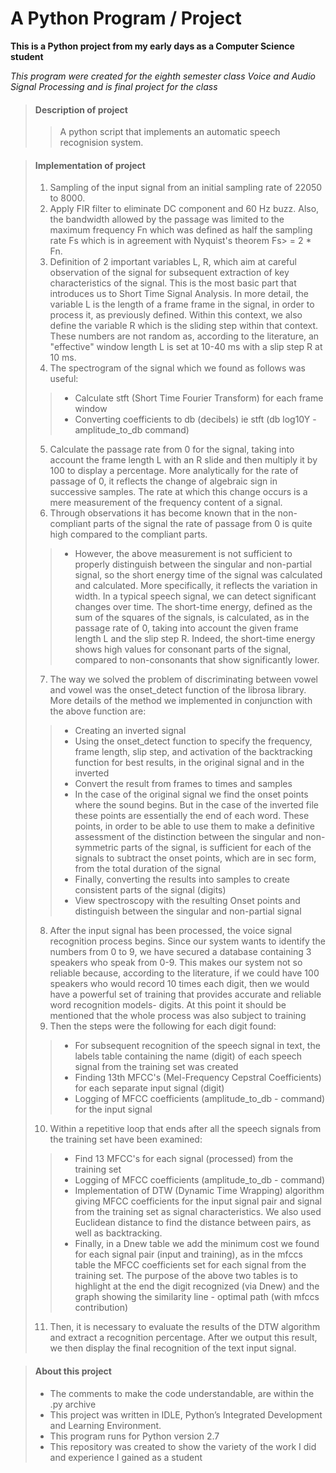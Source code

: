 # A Python Program / Project

**This is a Python project from my early days as a Computer Science student**

_This program were created for the eighth semester class Voice and Audio Signal Processing
and is final project for the class_

> #### Description of project
>
>>A python script that implements an automatic speech recognision system.
>

> #### Implementation of project
>
> 1. Sampling of the input signal from an initial sampling rate of 22050 to 8000.
> 2. Apply FIR filter to eliminate DC component and 60 Hz buzz. Also, the bandwidth allowed by the passage was limited to the maximum frequency Fn which was defined as half the sampling rate Fs which is in agreement with Nyquist's theorem Fs> = 2 * Fn.
> 3. Definition of 2 important variables L, R, which aim at careful observation of the signal for subsequent extraction of key characteristics of the signal. This is the most basic part that introduces us to Short Time Signal Analysis. In more detail, the variable L is the length of a frame frame in the signal, in order to process it, as previously defined. Within this context, we also define the variable R which is the sliding step within that context. These numbers are not random as, according to the literature, an "effective" window length L is set at 10-40 ms with a slip step R at 10 ms.
> 4. The spectrogram of the signal which we found as follows was useful:
>> - Calculate stft (Short Time Fourier Transform) for each frame window
>> - Converting coefficients to db (decibels) ie stft (db log10Y - amplitude_to_db command)
> 
> 5. Calculate the passage rate from 0 for the signal, taking into account the frame length L with an R slide and then multiply it by 100 to display a percentage. More analytically for the rate of passage of 0, it reflects the change of algebraic sign in successive samples. The rate at which this change occurs is a mere measurement of the frequency content of a signal. 
> 6. Through observations it has become known that in the non-compliant parts of the signal the rate of passage from 0 is quite high compared to the compliant parts.
>> - However, the above measurement is not sufficient to properly distinguish between the singular and non-partial signal, so the short energy time of the signal was calculated and calculated. More specifically, it reflects the variation in width. In a typical speech signal, we can detect significant changes over time. The short-time energy, defined as the sum of the squares of the signals, is calculated, as in the passage rate of 0, taking into account the given frame length L and the slip step R. Indeed, the short-time energy shows high values for consonant parts of the signal, compared to non-consonants that show significantly lower.
>
> 7. The way we solved the problem of discriminating between vowel and vowel was the onset_detect function of the librosa library. More details of the method we implemented in conjunction with the above function are:
>> - Creating an inverted signal
>> - Using the onset_detect function to specify the frequency, frame length, slip step, and activation of the backtracking function for best results, in the original signal and in the inverted
>> - Convert the result from frames to times and samples
>> - In the case of the original signal we find the onset points where the sound begins. But in the case of the inverted file these points are essentially the end of each word. These points, in order to be able to use them to make a definitive assessment of the distinction between the singular and non-symmetric parts of the signal, is sufficient for each of the signals to subtract the onset points, which are in sec form, from the total duration of the signal
>> - Finally, converting the results into samples to create consistent parts of the signal (digits)
>> - View spectroscopy with the resulting Onset points and distinguish between the singular and non-partial signal
>
> 8. After the input signal has been processed, the voice signal recognition process begins. Since our system wants to identify the numbers from 0 to 9, we have secured a database containing 3 speakers who speak from 0-9. This makes our system not so reliable because, according to the literature, if we could have 100 speakers who would record 10 times each digit, then we would have a powerful set of training that provides accurate and reliable word recognition models- digits. At this point it should be mentioned that the whole process was also subject to training
> 9. Then the steps were the following for each digit found:
>> - For subsequent recognition of the speech signal in text, the labels table containing the name (digit) of each speech signal from the training set was created
>> - Finding 13th MFCC's (Mel-Frequency Cepstral Coefficients) for each separate input signal (digit)
>> - Logging of MFCC coefficients (amplitude_to_db - command) for the input signal
>
> 10. Within a repetitive loop that ends after all the speech signals from the training set have been examined:
>> - Find 13 MFCC's for each signal (processed) from the training set
>> - Logging of MFCC coefficients (amplitude_to_db - command)
>> - Implementation of DTW (Dynamic Time Wrapping) algorithm giving MFCC coefficients for the input signal pair and signal from the training set as signal characteristics. We also used Euclidean distance to find the distance between pairs, as well as backtracking.
>> - Finally, in a Dnew table we add the minimum cost we found for each signal pair (input and training), as in the mfccs table the MFCC coefficients set for each signal from the training set. The purpose of the above two tables is to highlight at the end the digit recognized (via Dnew) and the graph showing the similarity line - optimal path (with mfccs contribution)
>
> 11. Then, it is necessary to evaluate the results of the DTW algorithm and extract a recognition percentage. After we output this result, we then display the final recognition of the text input signal.

> #### About this project
>
> - The comments to make the code understandable, are within the .py archive
> - This project was written in IDLE, Python’s Integrated Development and Learning Environment.
> - This program runs for Python version 2.7
> - This repository was created to show the variety of the work I did and experience I gained as a student
>
